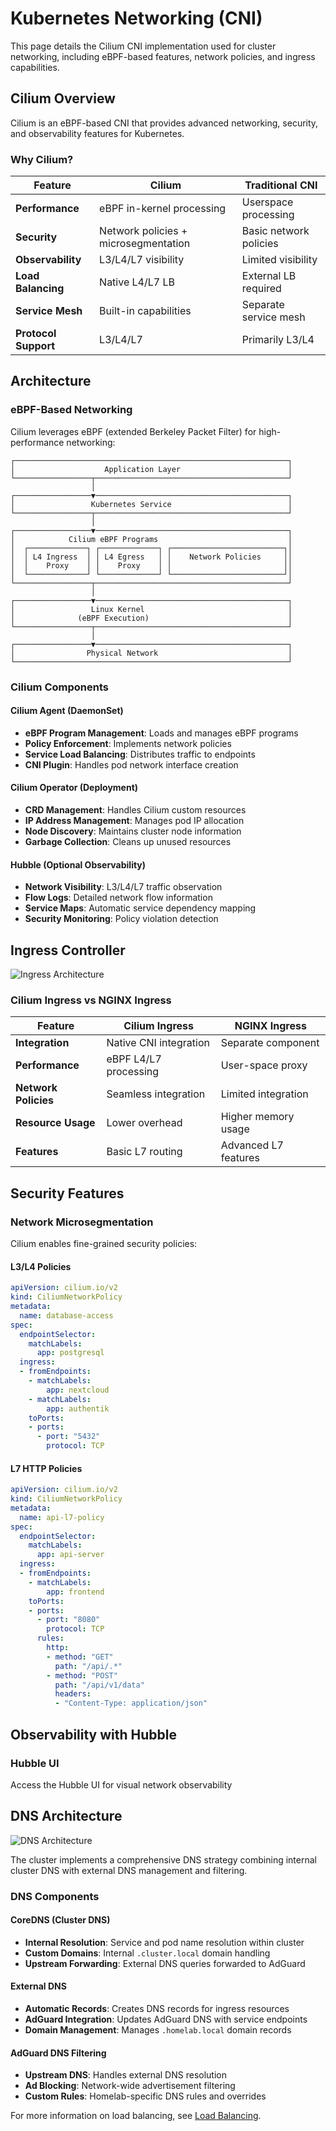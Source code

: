 # Kubernetes Networking (CNI)

This page details the Cilium CNI implementation used for cluster networking, including eBPF-based features, network policies, and ingress capabilities.

## Cilium Overview

Cilium is an eBPF-based CNI that provides advanced networking, security, and observability features for Kubernetes.

### Why Cilium?

| Feature | Cilium | Traditional CNI |
|---------|--------|-----------------|
| **Performance** | eBPF in-kernel processing | Userspace processing |
| **Security** | Network policies + microsegmentation | Basic network policies |
| **Observability** | L3/L4/L7 visibility | Limited visibility |
| **Load Balancing** | Native L4/L7 LB | External LB required |
| **Service Mesh** | Built-in capabilities | Separate service mesh |
| **Protocol Support** | L3/L4/L7 | Primarily L3/L4 |

## Architecture

### eBPF-Based Networking

Cilium leverages eBPF (extended Berkeley Packet Filter) for high-performance networking:

```
┌─────────────────────────────────────────────────────────────┐
│                    Application Layer                        │
└─────────────────┬───────────────────────────────────────────┘
                  │
┌─────────────────▼───────────────────────────────────────────┐
│                 Kubernetes Service                          │
└─────────────────┬───────────────────────────────────────────┘
                  │
┌─────────────────▼───────────────────────────────────────────┐
│            Cilium eBPF Programs                             │
│  ┌─────────────┐ ┌─────────────┐ ┌─────────────────────────┐│
│  │ L4 Ingress  │ │ L4 Egress   │ │    Network Policies     ││
│  │    Proxy    │ │    Proxy    │ │                         ││
│  └─────────────┘ └─────────────┘ └─────────────────────────┘│
└─────────────────┬───────────────────────────────────────────┘
                  │
┌─────────────────▼───────────────────────────────────────────┐
│                 Linux Kernel                                │
│              (eBPF Execution)                               │
└─────────────────┬───────────────────────────────────────────┘
                  │
┌─────────────────▼───────────────────────────────────────────┐
│                Physical Network                             │
└─────────────────────────────────────────────────────────────┘
```

### Cilium Components

#### Cilium Agent (DaemonSet)
- **eBPF Program Management**: Loads and manages eBPF programs
- **Policy Enforcement**: Implements network policies
- **Service Load Balancing**: Distributes traffic to endpoints
- **CNI Plugin**: Handles pod network interface creation

#### Cilium Operator (Deployment)
- **CRD Management**: Handles Cilium custom resources
- **IP Address Management**: Manages pod IP allocation
- **Node Discovery**: Maintains cluster node information
- **Garbage Collection**: Cleans up unused resources

#### Hubble (Optional Observability)
- **Network Visibility**: L3/L4/L7 traffic observation
- **Flow Logs**: Detailed network flow information
- **Service Maps**: Automatic service dependency mapping
- **Security Monitoring**: Policy violation detection

## Ingress Controller

![Ingress Architecture](../resources/images/architecture/ingress.drawio.svg)

### Cilium Ingress vs NGINX Ingress

| Feature | Cilium Ingress | NGINX Ingress |
|---------|----------------|---------------|
| **Integration** | Native CNI integration | Separate component |
| **Performance** | eBPF L4/L7 processing | User-space proxy |
| **Network Policies** | Seamless integration | Limited integration |
| **Resource Usage** | Lower overhead | Higher memory usage |
| **Features** | Basic L7 routing | Advanced L7 features |

## Security Features

### Network Microsegmentation

Cilium enables fine-grained security policies:

#### L3/L4 Policies
```yaml
apiVersion: cilium.io/v2
kind: CiliumNetworkPolicy
metadata:
  name: database-access
spec:
  endpointSelector:
    matchLabels:
      app: postgresql
  ingress:
  - fromEndpoints:
    - matchLabels:
        app: nextcloud
    - matchLabels:
        app: authentik
    toPorts:
    - ports:
      - port: "5432"
        protocol: TCP
```

#### L7 HTTP Policies
```yaml
apiVersion: cilium.io/v2
kind: CiliumNetworkPolicy
metadata:
  name: api-l7-policy
spec:
  endpointSelector:
    matchLabels:
      app: api-server
  ingress:
  - fromEndpoints:
    - matchLabels:
        app: frontend
    toPorts:
    - ports:
      - port: "8080"
        protocol: TCP
      rules:
        http:
        - method: "GET"
          path: "/api/.*"
        - method: "POST"
          path: "/api/v1/data"
          headers:
          - "Content-Type: application/json"
```

## Observability with Hubble

### Hubble UI

Access the Hubble UI for visual network observability

## DNS Architecture

![DNS Architecture](../resources/images/architecture/dns.drawio.svg)

The cluster implements a comprehensive DNS strategy combining internal cluster DNS with external DNS management and filtering.

### DNS Components

#### CoreDNS (Cluster DNS)
- **Internal Resolution**: Service and pod name resolution within cluster
- **Custom Domains**: Internal `.cluster.local` domain handling
- **Upstream Forwarding**: External DNS queries forwarded to AdGuard

#### External DNS
- **Automatic Records**: Creates DNS records for ingress resources
- **AdGuard Integration**: Updates AdGuard DNS with service endpoints
- **Domain Management**: Manages `.homelab.local` domain records

#### AdGuard DNS Filtering
- **Upstream DNS**: Handles external DNS resolution
- **Ad Blocking**: Network-wide advertisement filtering
- **Custom Rules**: Homelab-specific DNS rules and overrides

For more information on load balancing, see [Load Balancing](load-balancing.md).